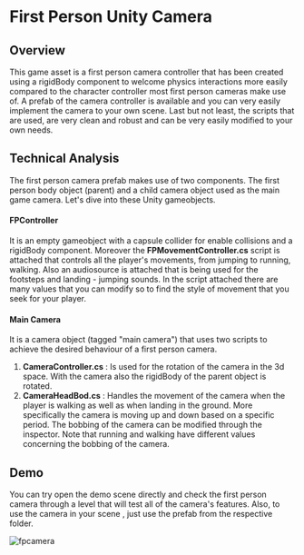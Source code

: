 # First Person Unity Camera

## Overview
This game asset is a first person camera controller that has been created using a rigidBody component to welcome physics interactions more easily compared to the character controller most first person cameras make use of. A prefab of the camera controller is available and you can very easily implement the camera to your own scene. Last but not least, the scripts that are used, are very clean and robust and can be very easily modified to your own needs.

## Technical Analysis
The first person camera prefab makes use of two components. The first person body object (parent) and a child camera object used as the main game camera. Let's dive into these Unity gameobjects.

#### FPController
It is an empty gameobject with a capsule collider for enable collisions and a rigidBody component. Moreover the **FPMovementController.cs** script is attached that controls all the player's movements, from jumping to running, walking. Also an audiosource is attached that is being used for the footsteps and landing - jumping sounds.
In the script attached there are many values that you can modify so to find the style of movement that you seek for your player.


#### Main Camera
It is a camera object (tagged "main camera") that uses two scripts to achieve the desired behaviour of a first person camera.
1. **CameraController.cs** : Is used for the rotation of the camera in the 3d space. With the camera also the rigidBody of the parent object is rotated.
2. **CameraHeadBod.cs** : Handles the movement of the camera when the player is walking as well as when landing in the ground. More specifically the camera is moving up and down based on a specific period. The bobbing of the camera can be modified through the inspector. Note that running and walking have different values concerning the bobbing of the camera.


## Demo
You can try open the demo scene directly and check the first person camera through a level that will test all of the camera's features. Also, to use the camera in your scene , just use the prefab from the respective folder.

![fpcamera](https://user-images.githubusercontent.com/15057375/43147725-5aaebe48-8f6c-11e8-8213-bf61708ec883.gif)


